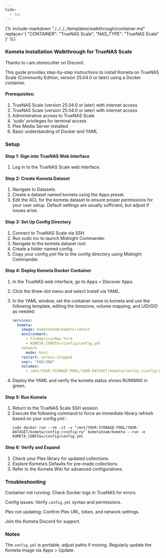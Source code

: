 ```yaml
---
hide:
  - toc
---
```

{%
    include-markdown "./../../../templates/walkthrough/container.md"
    replace='{
        "CONTAINER": "TrueNAS Scale",
        "NAS_TYPE": "TrueNAS Scale"
    }'
%}

### Kometa Installation Walkthrough for TrueNAS Scale

Thanks to i.am.stonecutter on Discord.

This guide provides step-by-step instructions to install Kometa on TrueNAS Scale
(Community Edition, version 25.04.0 or later) using a Docker container.

#### Prerequisites:

1. TrueNAS Scale (version 25.04.0 or later) with internet access
2. TrueNAS Scale (version 25.04.0 or later) with internet access
3. Administrative access to TrueNAS Scale
4. 'sudo' privileges for terminal access
5. Plex Media Server installed
6. Basic understanding of Docker and YAML

### Setup

#### Step 1: Sign into TrueNAS Web Interface
1. Log in to the TrueNAS Scale web interface.

#### Step 2: Create Kometa Dataset
1. Navigate to Datasets.
2. Create a dataset named kometa using the Apps preset.
3. Edit the ACL for the kometa dataset to ensure proper permissions for your user setup. Default settings are usually sufficient, but adjust if issues arise.

#### Step 3: Set Up Config Directory
1. Connect to TrueNAS Scale via SSH.
2. Run sudo mc to launch Midnight Commander.
3. Navigate to the kometa dataset root.
4. Create a folder named config.
5. Copy your config.yml file to the config directory using Midnight Commander.

#### Step 4: Deploy Kometa Docker Container
1. In the TrueNAS web interface, go to Apps > Discover Apps.
2. Click the three-dot menu and select Install via YAML.
3. In the YAML window, set the container name to kometa and use the following template, editing the timezone, volume mapping, and UID/GID as needed:

    ```yaml
    services:
      kometa:
        image: kometateam/kometa:latest
        environment:
          - TZ=America/New York
          - KOMETA_CONFIG=/config/config.yml
        network
          mode: host
        restart: unless-stopped
        user: "568:568"
        volumes:
          - /mnt/YOUR-STORAGE-POOL/YOUR-DATASET/kometa/config:/config:rw
    ````
4. Deploy the YAML and verify the kometa status shows RUNNING in green.

#### Step 5: Run Kometa
1. Return to the TrueNAS Scale SSH session.
2. Execute the following command to force an immediate library refresh based on your config.yml :
    ```
    sudo docker run --rm -it -v "/mnt/YOUR-STORAGE-POOL/YOUR-DATASET/kometa/config:/config:rw" kometateam/kometa --run -e KOMETA_CONFIG=/config/config.yml
    ```

#### Step 6: Verify and Expand
1. Check your Plex library for updated collections.
2. Explore Kometa’s Defaults for pre-made collections.
3. Refer to the Kometa Wiki for advanced configurations.

### Troubleshooting

Container not running: Check Docker logs in TrueNAS for errors.

Config issues: Verify `config.yml` syntax and permissions.

Plex not updating: Confirm Plex URL, token, and network settings.

Join the Kometa Discord for support.

### Notes

The `config.yml` is portable; adjust paths if moving.
Regularly update the Kometa image via Apps > Update.